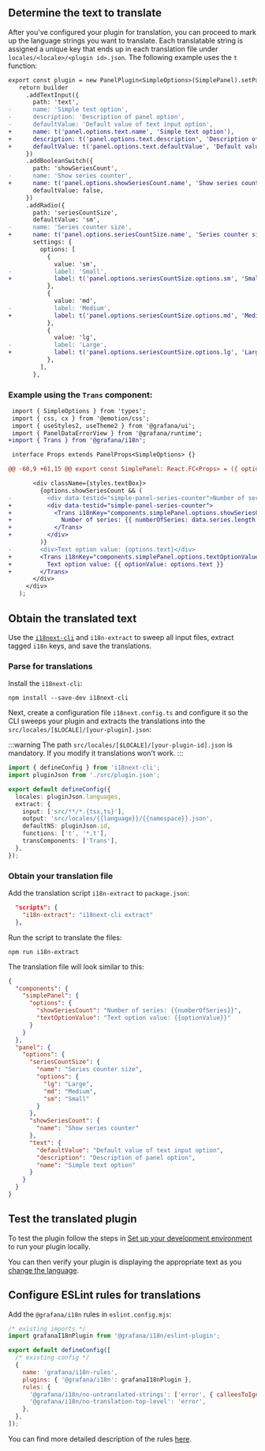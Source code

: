 ## Determine the text to translate

After you've configured your plugin for translation, you can proceed to mark up the language strings you want to translate. Each translatable string is assigned a unique key that ends up in each translation file under `locales/<locale>/<plugin id>.json`.
The following example uses the `t` function:

```diff
export const plugin = new PanelPlugin<SimpleOptions>(SimplePanel).setPanelOption
   return builder
     .addTextInput({
       path: 'text',
-      name: 'Simple text option',
-      description: 'Description of panel option',
-      defaultValue: 'Default value of text input option',
+      name: t('panel.options.text.name', 'Simple text option'),
+      description: t('panel.options.text.description', 'Description of panel option'),
+      defaultValue: t('panel.options.text.defaultValue', 'Default value of text input option'),
     })
     .addBooleanSwitch({
       path: 'showSeriesCount',
-      name: 'Show series counter',
+      name: t('panel.options.showSeriesCount.name', 'Show series counter'),
       defaultValue: false,
     })
     .addRadio({
       path: 'seriesCountSize',
       defaultValue: 'sm',
-      name: 'Series counter size',
+      name: t('panel.options.seriesCountSize.name', 'Series counter size'),
       settings: {
         options: [
           {
             value: 'sm',
-            label: 'Small',
+            label: t('panel.options.seriesCountSize.options.sm', 'Small'),
           },
           {
             value: 'md',
-            label: 'Medium',
+            label: t('panel.options.seriesCountSize.options.md', 'Medium'),
           },
           {
             value: 'lg',
-            label: 'Large',
+            label: t('panel.options.seriesCountSize.options.lg', 'Large'),
           },
         ],
       },
```

### Example using the `Trans` component:

```diff
 import { SimpleOptions } from 'types';
 import { css, cx } from '@emotion/css';
 import { useStyles2, useTheme2 } from '@grafana/ui';
 import { PanelDataErrorView } from '@grafana/runtime';
+import { Trans } from '@grafana/i18n';

 interface Props extends PanelProps<SimpleOptions> {}

@@ -60,9 +61,15 @@ export const SimplePanel: React.FC<Props> = ({ options, data, width, height, fie

       <div className={styles.textBox}>
         {options.showSeriesCount && (
-          <div data-testid="simple-panel-series-counter">Number of series: {data.series.length}</div>
+          <div data-testid="simple-panel-series-counter">
+            <Trans i18nKey="components.simplePanel.options.showSeriesCount">
+              Number of series: {{ numberOfSeries: data.series.length }}
+            </Trans>
+          </div>
         )}
-        <div>Text option value: {options.text}</div>
+        <Trans i18nKey="components.simplePanel.options.textOptionValue">
+          Text option value: {{ optionValue: options.text }}
+        </Trans>
       </div>
     </div>
   );
```

## Obtain the translated text

Use the [`i18next-cli`](https://github.com/i18next/i18next-cli#readme) and `i18n-extract` to sweep all input files, extract tagged `i18n` keys, and save the translations.

### Parse for translations

Install the `i18next-cli`:

```shell npm2yarn
npm install --save-dev i18next-cli
```

Next, create a configuration file `i18next.config.ts` and configure it so the CLI sweeps your plugin and extracts the translations into the `src/locales/[$LOCALE]/[your-plugin].json`:

:::warning
The path `src/locales/[$LOCALE]/[your-plugin-id].json` is mandatory. If you modify it translations won't work.
:::

```ts title="i18next.config.ts"
import { defineConfig } from 'i18next-cli';
import pluginJson from './src/plugin.json';

export default defineConfig({
  locales: pluginJson.languages,
  extract: {
    input: ['src/**/*.{tsx,ts}'],
    output: 'src/locales/{{language}}/{{namespace}}.json',
    defaultNS: pluginJson.id,
    functions: ['t', '*.t'],
    transComponents: ['Trans'],
  },
});
```

### Obtain your translation file

Add the translation script `i18n-extract` to `package.json`:

```json title="package.json"
  "scripts": {
    "i18n-extract": "i18next-cli extract"
  },
```

Run the script to translate the files:

```shell npm2yarn
npm run i18n-extract
```

The translation file will look similar to this:

```json title="src/locales/en-US/[your-plugin-id].json"
{
  "components": {
    "simplePanel": {
      "options": {
        "showSeriesCount": "Number of series: {{numberOfSeries}}",
        "textOptionValue": "Text option value: {{optionValue}}"
      }
    }
  },
  "panel": {
    "options": {
      "seriesCountSize": {
        "name": "Series counter size",
        "options": {
          "lg": "Large",
          "md": "Medium",
          "sm": "Small"
        }
      },
      "showSeriesCount": {
        "name": "Show series counter"
      },
      "text": {
        "defaultValue": "Default value of text input option",
        "description": "Description of panel option",
        "name": "Simple text option"
      }
    }
  }
}
```

## Test the translated plugin

To test the plugin follow the steps in [Set up your development environment](../set-up/) to run your plugin locally.

You can then verify your plugin is displaying the appropriate text as you [change the language](https://grafana.com/docs/grafana/latest/administration/organization-preferences/#change-grafana-language).

## Configure ESLint rules for translations

Add the `@grafana/i18n` rules in `eslint.config.mjs`:

```js title="eslint.config.mjs"
/* existing imports */
import grafanaI18nPlugin from '@grafana/i18n/eslint-plugin';

export default defineConfig([
  /* existing config */
  {
    name: 'grafana/i18n-rules',
    plugins: { '@grafana/i18n': grafanaI18nPlugin },
    rules: {
      '@grafana/i18n/no-untranslated-strings': ['error', { calleesToIgnore: ['^css$', 'use[A-Z].*'] }],
      '@grafana/i18n/no-translation-top-level': 'error',
    },
  },
]);
```

You can find more detailed description of the rules [here](https://github.com/grafana/grafana/blob/main/packages/grafana-i18n/src/eslint/README.md).
